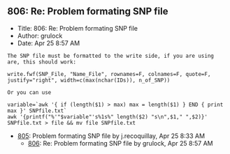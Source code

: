 ## 806: Re: Problem formating SNP file

- Title: 806: Re: Problem formating SNP file
- Author: grulock
- Date: Apr 25 8:57 AM

```
The SNP file must be formatted to the write side, if you are using are, this should work:

write.fwf(SNP_File, "Name_File", rownames=F, colnames=F, quote=F, justify="right", width=c(max(nchar(IDs)), n_of_SNP))

Or you can use

variable=`awk '{ if (length($1) > max) max = length($1) } END { print max }' SNPfile.txt`
awk '{printf("%'"$variable"'s%1s%" length($2) "s\n",$1," ",$2)}' SNPfile.txt > file && mv file SNPfile.txt
```

- [805](0805.md): Problem formating SNP file by j.recoquillay, Apr 25 8:33 AM
    - [806](0806.md): Re: Problem formating SNP file by grulock, Apr 25 8:57 AM
